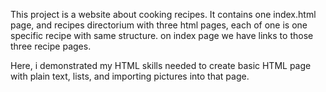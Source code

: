 This project is a website about cooking recipes. It contains one index.html page, and recipes directorium with three html pages, each of one is one specific recipe with same structure. on index page we have links to those three recipe pages.

Here, i demonstrated my HTML skills needed to create basic HTML page with plain text, lists, and importing pictures into that page. 